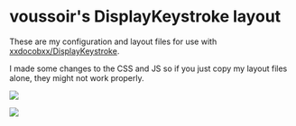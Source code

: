 voussoir's DisplayKeystroke layout
==================================

These are my configuration and layout files for use with [xxdocobxx/DisplayKeystroke](https://github.com/xxdocobxx/DisplayKeystroke).

I made some changes to the CSS and JS so if you just copy my layout files alone, they might not work properly.

![](https://user-images.githubusercontent.com/7299570/123331341-07a08080-d4f4-11eb-9cdd-cada3c541fbc.png)

![](https://user-images.githubusercontent.com/7299570/123332004-d2e0f900-d4f4-11eb-9a69-de84ec6390d8.png)
